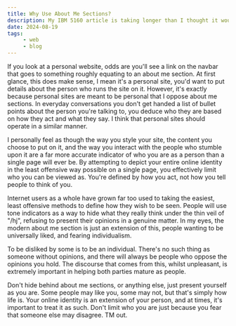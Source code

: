 ```yaml
---
title: Why Use About Me Sections?
description: My IBM 5160 article is taking longer than I thought it would, and I've been on a roll with random website articles, so I figured I'd keep the trend going. I kinda think about me sections are pointless on personal sites, and in this article I use extremely pretentious reasoning to justify my opinion on the subject. (I swear I can do things other than rant about webdevelopment...)
date: 2024-08-19
tags: 
     - web
     - blog
---
```


If you look at a personal website, odds are you'll see a link on the navbar that goes to something roughly equating to an about me section. At first glance, this does make sense, I mean it's a personal site, you'd want to put details about the person who runs the site on it. However, it's exactly because personal sites are meant to be personal that I oppose about me sections. In everyday conversations you don't get handed a list of bullet points about the person you're talking to, you deduce who they are based on how they act and what they say. I think that personal sites should operate in a similar manner.

I personally feel as though the way you style your site, the content you choose to put on it, and the way you interact with the people who stumble upon it are a far more accurate indicator of who you are as a person than a single page will ever be. By attempting to depict your entire online identity in the least offensive way possible on a single page, you effectively limit who you can be viewed as. You're defined by how you act, not how you tell people to think of you.

Internet users as a whole have grown far too used to taking the easiest, least offensive methods to define how they wish to be seen. People will use tone indicators as a way to hide what they really think under the thin veil of "/hj", refusing to present their opinions in a genuine matter. In my eyes, the modern about me section is just an extension of this, people wanting to be universally liked, and fearing individualism. 

To be disliked by some is to be an individual. There's no such thing as someone without opinions, and there will always be people who oppose the opinions you hold. The discourse that comes from this, whilst unpleasant, is extremely important in helping both parties mature as people.

Don't hide behind about me sections, or anything else, just present yourself as you are. Some people may like you, some may not, but that's simply how life is. Your online identity is an extension of your person, and at times, it's important to treat it as such. Don't limit who you are just because you fear that someone else may disagree. TM out.